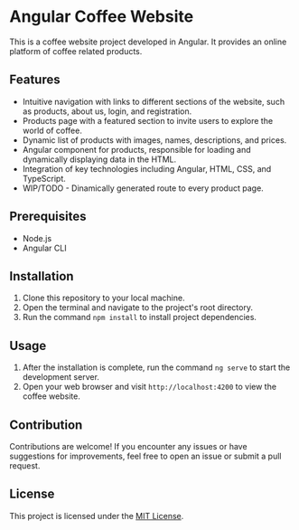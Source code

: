 # Angular Coffee Website

This is a coffee website project developed in Angular. It provides an online platform of coffee related products.

## Features

- Intuitive navigation with links to different sections of the website, such as products, about us, login, and registration.
- Products page with a featured section to invite users to explore the world of coffee.
- Dynamic list of products with images, names, descriptions, and prices.
- Angular component for products, responsible for loading and dynamically displaying data in the HTML.
- Integration of key technologies including Angular, HTML, CSS, and TypeScript.
- WIP/TODO - Dinamically generated route to every product page.

## Prerequisites

- Node.js
- Angular CLI

## Installation

1. Clone this repository to your local machine.
2. Open the terminal and navigate to the project's root directory.
3. Run the command `npm install` to install project dependencies.

## Usage

1. After the installation is complete, run the command `ng serve` to start the development server.
2. Open your web browser and visit `http://localhost:4200` to view the coffee website.

## Contribution

Contributions are welcome! If you encounter any issues or have suggestions for improvements, feel free to open an issue or submit a pull request.

## License

This project is licensed under the [MIT License](https://opensource.org/licenses/MIT).

